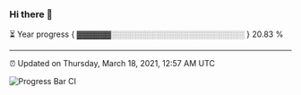 ### Hi there 👋

⏳ Year progress { ▓▓▓▓▓▓░░░░░░░░░░░░░░░░░░░░░░░░ } 20.83 %

---

⏰ Updated on Thursday, March 18, 2021, 12:57 AM UTC

![Progress Bar CI](https://github.com/arthurbuhl/arthurbuhl/workflows/Progress%20Bar%20CI/badge.svg)
